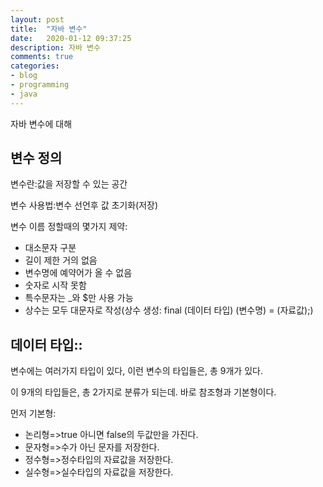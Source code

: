 ```yaml
---
layout: post
title:  "자바 변수"
date:   2020-01-12 09:37:25
description: 자바 변수
comments: true
categories: 
- blog
- programming
- java
---
```


자바 변수에 대해

## 변수 정의 
변수란:값을 저장할 수 있는 공간

변수 사용법:변수 선언후 값 초기화(저장)

변수 이름 정할때의 몇가지 제약:

-   대소문자 구분
-   길이 제한 거의 없음
-   변수명에 예약어가 올 수 없음
-   숫자로 시작 못함
-   특수문자는 _와 $만 사용 가능
-   상수는 모두 대문자로 작성(상수 생성: final (데이터 타입) (변수명) = (자료값);)

## 데이터 타입::

변수에는 여러가지 타입이 있다, 이런 변수의 타입들은, 총 9개가 있다.

이 9개의 타입들은, 총 2가지로 분류가 되는데. 바로 참조형과 기본형이다.

먼저 기본형:

-   논리형=>true 아니면 false의 두값만을 가진다.
-   문자형=>수가 아닌 문자를 저장한다.
-   정수형=>정수타입의 자료값을 저장한다.
-   실수형=>실수타입의 자료값을 저장한다.